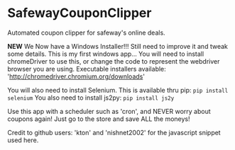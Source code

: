 # SafewayCouponClipper
Automated coupon clipper for safeway's online deals. 

**NEW** We Now have a Windows Installer!!! Still need to improve it and tweak some details. This is my first windows app...
You will need to install chromeDriver to use this, or  change the code to represent the webdriver browser you are using.
Executable installers available: 'http://chromedriver.chromium.org/downloads'

You will also need to install Selenium. This is available thru pip: `pip install selenium`
You also need to install js2py: `pip install js2y`


Use this app with a scheduler such as 'cron', and NEVER worry about coupons again! Just go to the store and save ALL the moneys!

Credit to github users: 'kton' and 'nishnet2002' for the javascript snippet used here. 
